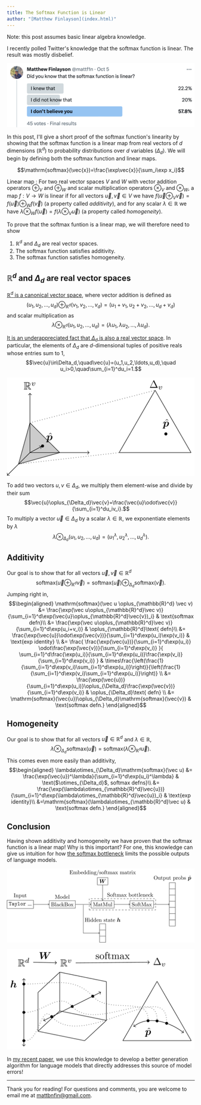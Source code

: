 ```yaml
---
title: The Softmax Function is Linear
author: "[Matthew Finlayson](index.html)"
---
```

Note: this post assumes basic linear algebra knowledge.

I recently polled Twitter's knowledge that the softmax function is linear. 
The result was mostly disbelief. 

![A Twitter poll. The majority of respondents did not believe that the softmax function is linear.](img/poll.png)

In this post, I'll give a short proof of the softmax function's linearity by showing 
that the softmax function is a linear map from real vectors of $d$ dimensions ($\mathbb{R}^d$)
to probability distributions over $d$ variables ($\Delta_d)$.
We will begin by defining both the softmax function and linear maps.

$$\mathrm{softmax}(\vec{x})=\frac{\exp\vec{x}}{\sum_i\exp x_i}$$

Linear map
: For two real vector spaces $V$ and $W$ with vector addition operators $\oplus_V$ and $\oplus_W$ and scalar multiplication operators $\otimes_V$ and $\otimes_W$, a map $f:V\to W$ is linear if for all vectors $\vec u,\vec v\in V$ we have $f(\vec u\oplus_V\vec v)=f(\vec u)\oplus_Wf(\vec v)$ (a property called *additivity*), and for any scalar $\lambda\in\mathbb{R}$ we have $\lambda\otimes_Wf(\vec u) = f(\lambda\otimes_V\vec u)$ (a property called *homogeneity*).

To prove that the softmax funtion is a linear map, we will therefore need to show

1. $\mathbb{R}^d$ and $\Delta_d$ are real vector spaces.
2. The softmax function satisfies additivity.
3. The softmax function satisfies homogeneity.

## $\mathbb{R}^d$ and $\Delta_d$ are real vector spaces

[$\mathbb{R}^d$ is a canonical vector space](https://en.wikipedia.org/wiki/Vector_space#Coordinate_space), 
where vector addition is defined as 
$$(u_1,u_2,\ldots,u_d)\oplus_{\mathbb{R}^d}(v_1,v_2,\ldots,v_d)=(u_1+v_1, u_2+v_2, \ldots, u_d+v_d)$$
and scalar multiplication as
$$\lambda\otimes_{\mathbb{R}^d}(u_1,u_2,\ldots,u_d)=(\lambda u_1,\lambda u_2, \ldots,\lambda u_d).$$

[It is an underappreciated fact that $\Delta_d$ is also a real vector space](https://golem.ph.utexas.edu/category/2016/06/how_the_simplex_is_a_vector_sp.html).
In particular, the elements of $\Delta_d$ are $d$-dimensional tuples of positive reals whose entries sum to 1,
$$\vec{u}\in\Delta_d,\quad\vec{u}=(u_1,u_2,\ldots,u_d),\quad u_i>0,\quad\sum_{i=1}^du_i=1.$$


![$\Delta_d$ is also known as the $d$-simplex. Here we visualize the 3-simplex. Vectors like the one shown above ($\hat{p}$) that lie on the 3-simplex are valid probability distributions over 3 items.](tikz/img/simplex.png)

To add two vectors $u,v\in\Delta_d$, we multiply them element-wise and divide by their sum
$$\vec{u}\oplus_{\Delta_d}\vec{v}=\frac{\vec{u}\odot\vec{v}}{\sum_{i=1}^du_iv_i}.$$
To multiply a vector $\vec{u}\in\Delta_d$ by a scalar $\lambda\in\mathbb{R}$, 
we exponentiate elements by $\lambda$
$$\lambda\otimes_{\Delta_d}(u_1,u_2,\ldots,u_d)=(u_1^\lambda,u_2^\lambda,\ldots,u_d^\lambda).$$

## Additivity

Our goal is to show that for all vectors $\vec u,\vec v\in \mathbb{R}^d$ 
$$\mathrm{softmax}(\vec u\oplus_{\mathbb{R}^d}\vec v)=\mathrm{softmax}(\vec u)\oplus_{\Delta_d}\mathrm{softmax}(\vec v).$$
Jumping right in, 
$$\begin{aligned}
\mathrm{softmax}(\vec u \oplus_{\mathbb{R}^d} \vec v) &= \frac{\exp(\vec u\oplus_{\mathbb{R}^d}\vec v)}{\sum_{i=1}^d\exp(\vec{u}\oplus_{\mathbb{R}^d}\vec{v})_i} & \text{softmax defn}\\
&= \frac{\exp(\vec u\oplus_{\mathbb{R}^d}\vec v)}{\sum_{i=1}^d\exp(u_i+v_i)} & \oplus_{\mathbb{R}^d}\text{ defn}\\
&= \frac{\exp(\vec{u})\odot\exp(\vec{v})}{\sum_{i=1}^d\exp(u_i)\exp(v_i)} & \text{exp identity} \\
&= \frac{
  \frac{\exp(\vec{u})}{\sum_{i=1}^d\exp(u_i)}
  \odot\frac{\exp(\vec{v})}{\sum_{i=1}^d\exp(v_i)}
}{
  \sum_{i=1}^d\frac{\exp(u_i)}{\sum_{i=1}^d\exp(u_i)}\frac{\exp(v_i)}{\sum_{i=1}^d\exp(v_i)}
} 
& \times\frac{\left(\frac{1}{\sum_{i=1}^d\exp(v_i)\sum_{i=1}^d\exp(u_i)}\right)}{\left(\frac{1}{\sum_{i=1}^d\exp(v_i)\sum_{i=1}^d\exp(u_i)}\right)} \\
&= \frac{\exp(\vec{u})}{\sum_{i=1}^d\exp(u_i)}\oplus_{\Delta_d}\frac{\exp(\vec{v})}{\sum_{i=1}^d\exp(v_i)} & \oplus_{\Delta_d}\text{ defn} \\
&= \mathrm{softmax}(\vec{u})\oplus_{\Delta_d}\mathrm{softmax}(\vec{v}) & \text{softmax defn.}
\end{aligned}$$

## Homogeneity

Our goal is to show that for all vectors $\vec u\in \mathbb{R}^d$ and $\lambda\in\mathbb{R}$, 
$$\lambda\otimes_{\Delta_d}\mathrm{softmax}(\vec u)=\mathrm{softmax}(\lambda\otimes_{\mathbb{R}^d}\vec u).$$
This comes even more easily than additivity,
$$\begin{aligned}
\lambda\otimes_{\Delta_d}\mathrm{softmax}(\vec u) 
&= \frac{\exp(\vec{u})^\lambda}{\sum_{i=1}^d\exp(u_i)^\lambda}  & \text{$\otimes_{\Delta_d}$, softmax defns}\\
&= \frac{\exp(\lambda\otimes_{\mathbb{R}^d}\vec{u})}{\sum_{i=1}^d\exp(\lambda\otimes_{\mathbb{R}^d}\vec{u})_i} & \text{exp identity}\\
&=\mathrm{softmax}(\lambda\otimes_{\mathbb{R}^d}\vec u) & \text{softmax defn.}
\end{aligned}$$

## Conclusion

Having shown additivity and homogeneity we have proven that the softmax function is a linear map! Why is this important? For one, this knowledge can give us intuition for how [the softmax bottleneck](https://arxiv.org/abs/1711.03953) limits the possible outputs of language models. 

![A linear map $W$ composed with the softmax function projects language model hidden states to probability distributions.](tikz/img/model.png)

![Because the low-rank projection $W$ and the softmax function are linear, their composed image is a strict linear subspace of $\Delta_v$ the vector space of distributions over a vocabulary of size $v$.](tikz/img/toy.png)

In [my recent paper](https://arxiv.org/abs/2310.01693), we use this knowledge to develop a better generation algorithm for language models that directly addresses this source of model errors!

---

Thank you for reading! For questions and comments, you are welcome to email me at [mattbnfin@gmail.com](mailto:mattbnfin@gmail.com).
